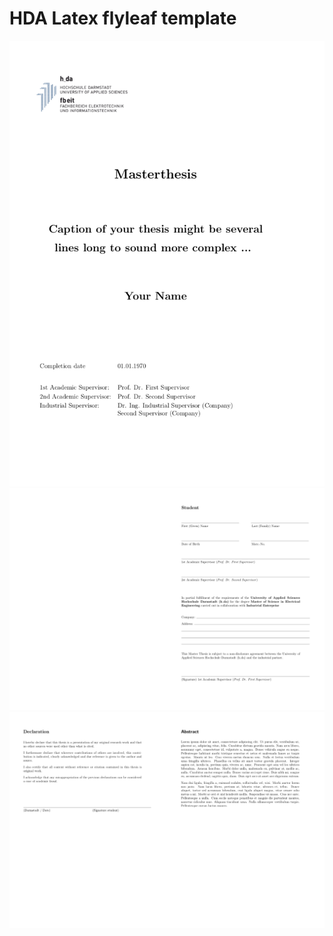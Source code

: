 # HDA Latex flyleaf template

![Alt text](preview/img1.png?raw=true "Preview 1") ![Alt text](preview/img2.png?raw=true "Preview 2") ![Alt text](preview/img3.png?raw=true "Preview 3")
